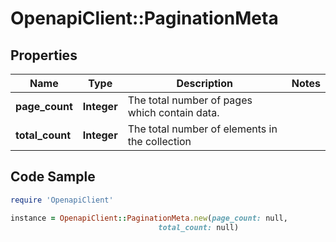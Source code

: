 # OpenapiClient::PaginationMeta

## Properties

Name | Type | Description | Notes
------------ | ------------- | ------------- | -------------
**page_count** | **Integer** | The total number of pages which contain data. | 
**total_count** | **Integer** | The total number of elements in the collection | 

## Code Sample

```ruby
require 'OpenapiClient'

instance = OpenapiClient::PaginationMeta.new(page_count: null,
                                 total_count: null)
```


